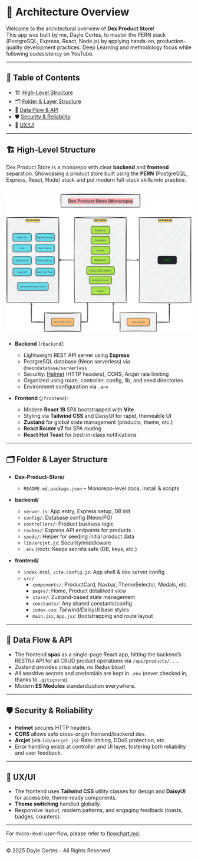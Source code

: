 # 📐 Architecture Overview

Welcome to the architectural overview of **Dex Product Store**!  
This app was built by me, Dayle Cortes, to master the PERN stack (PostgreSQL, Express, React, Node.js) by applying hands-on, production-quality development practices. Deep Learning and methodology focus while following codesistency on YouTube.

---

## 📑 Table of Contents

- 🏗️ [High-Level Structure](#high-level-structure)
- 🗂️ [Folder & Layer Structure](#folder-layer-structure)
- 🔗 [Data Flow & API](#data-flow-api)
- 🛡️ [Security & Reliability](#security-reliability)
- 🌈 [UX/UI](#ux-ui)

---

## <a name="high-level-structure">🏗️ High-Level Structure</a>

Dex Product Store is a monorepo with clear **backend** and **frontend** separation. Showcasing a product store built using the **PERN** (PostgreSQL, Express, React, Node) stack and put modern full-stack skills into practice.

## <img src="./frontend/public/diagrams/architecture-overview.png"  alt="Architecture Diagram" width="1500"/>

- **Backend** (`/backend`):

  - Lightweight REST API server using **Express**
  - PostgreSQL database (Neon serverless) via `@neondatabase/serverless`
  - Security: [Helmet](https://www.npmjs.com/package/helmet) (HTTP headers), CORS, Arcjet rate limiting
  - Organized using route, controller, config, lib, and seed directories
  - Environment configuration via `.env`

- **Frontend** (`/frontend`):
  - Modern **React 18** SPA bootstrapped with **Vite**
  - Styling via **Tailwind CSS** and DaisyUI for rapid, themeable UI
  - **Zustand** for global state management (products, theme, etc.)
  - **React Router v7** for SPA routing
  - **React Hot Toast** for best-in-class notifications

---

## <a name="folder-layer-structure">🗂️ Folder & Layer Structure</a>

- **Dex-Product-Store/**

  - `README.md`, `package.json` – Monorepo-level docs, install & scripts

- **backend/**

  - `server.js`: App entry, Express setup, DB init
  - `config/`: Database config (Neon/PG)
  - `controllers/`: Product business logic
  - `routes/`: Express API endpoints for products
  - `seeds/`: Helper for seeding initial product data
  - `lib/arcjet.js`: Security/middleware
  - `.env` (root): Keeps secrets safe (DB, keys, etc.)

- **frontend/**
  - `index.html`, `vite.config.js`: App shell & dev server config
  - `src/`
    - `components/`: ProductCard, Navbar, ThemeSelector, Modals, etc.
    - `pages/`: Home, Product detail/edit view
    - `store/`: Zustand-based state management
    - `constants/`: Any shared constants/config
    - `index.css`: Tailwind/DaisyUI base styles
    - `main.jsx`, `App.jsx`: Bootstrapping and route layout

---

## <a name="data-flow-api">🔗 Data Flow & API</a>

- The frontend **spas** as a single-page React app, hitting the backend’s RESTful API for all CRUD product operations via `/api/products/...`.
- Zustand provides crisp state, no Redux bloat!
- All sensitive secrets and credentials are kept in `.env` (never checked in, thanks to `.gitignore`).
- Modern **ES Modules** standardization everywhere.

---

## <a name="security-reliability">🛡️ Security & Reliability</a>

- **Helmet** secures HTTP headers.
- **CORS** allows safe cross-origin frontend/backend dev.
- **Arcjet** (via `lib/arcjet.js`): Rate limiting, DDoS protection, etc.
- Error handling exists at controller and UI layer, fostering both reliability and user feedback.

---

## <a name="ux-ui">🌈 UX/UI</a>

- The frontend uses **Tailwind CSS** utility classes for design and **DaisyUI** for accessible, theme-ready components.
- **Theme switching** handled globally.
- Responsive layout, modern patterns, and engaging feedback (toasts, badges, counters).

---

For micro-level user-flow, please refer to [flowchart.md](./flowchart.md).

---

© 2025 Dayle Cortes - All Rights Reserved
